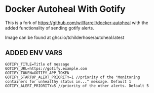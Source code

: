 # Docker Autoheal With Gotify

This is a fork of https://github.com/willfarrell/docker-autoheal with the added functionality of sending gotify alerts. 

Image can be found at ghcr.io/tchilderhose/autoheal:latest

## ADDED ENV VARS
```
GOTIFY_TITLE=Title of message
GOTIFY_URL=https://gotify.example.com
GOTIFY_TOKEN=GOTIFY_APP_TOKEN
GOTIFY_STARTUP_ALERT_PRIORITY=1 //priority of the "Monitoring containers for unhealthy status in..." message. Default 1 
GOTIFY_ALERT_PRIORITY=5 //priority of the other alerts. Default 5
```
